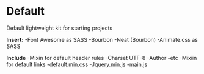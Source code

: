 # Default
Default lightweight kit for starting projects


**Insert:**
-Font Awesome as SASS
-Bourbon
-Neat (Bourbon)
-Animate.css as SASS

**Include**
-Mixin for default header rules
  -Charset UTF-8
  -Author
  -etc
-Mixiin for default links
  -default.min.css
  -Jquery.min.js
  -main.js
